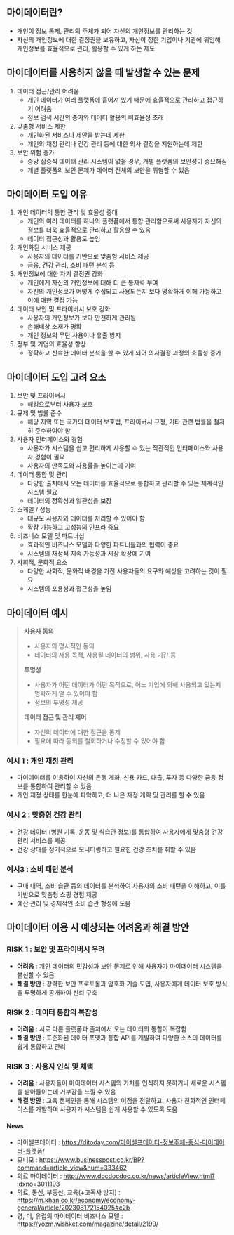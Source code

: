 ## 마이데이터란?

- 개인이 정보 통제, 관리의 주체가 되어 자신의 개인정보를 관리하는 것
- 자신의 개인정보에 대한 결정권을 보유하고, 자신이 정한 기업이나 기관에 위임해 개인정보를 효율적으로 관리, 활용할 수 있게 하는 제도

## 마이데이터를 사용하지 않을 때 발생할 수 있는 문제

1. 데이터 접근/관리 어려움
   - 개인 데이터가 여러 플랫폼에 흩어져 있기 때문에 효율적으로 관리하고 접근하기 어려움
   - 정보 검색 시간의 증가와 데이터 활용의 비효율성 초래
2. 맞춤형 서비스 제한
   - 개인화된 서비스나 제안을 받는데 제한
   - 개인의 재정 관리나 건강 관리 등에 대한 의사 결정을 지원하는데 제한
3. 보안 위험 증가
   - 중앙 집중식 데이터 관리 시스템이 없을 경우, 개별 플랫폼의 보안성이 중요해짐
   - 개별 플랫폼의 보안 문제가 데이터 전체의 보안을 위협할 수 있음

## 마이데이터 도입 이유

1. 개인 데이터의 통합 관리 및 효율성 증대
   - 개인의 여러 데이터를 하나의 플랫폼에서 통합 관리함으로써 사용자가 자신의 정보를 더욱 효율적으로 관리하고 활용할 수 있음
   - 데이터 접근성과 활용도 높임
2. 개인화된 서비스 제공
   - 사용자의 데이터를 기반으로 맞춤형 서비스 제공
   - 금융, 건강 관리, 소비 패턴 분석 등
3. 개인정보에 대한 자기 결정권 강화
   - 개인에게 자신의 개인정보에 대해 더 큰 통제력 부여
   - 자신의 개인정보가 어떻게 수집되고 사용되는지 보다 명확하게 이해 가능하고 이에 대한 결정 가능
4. 데이터 보안 및 프라이버시 보호 강화
   - 사용자의 개인정보가 보다 안전하게 관리됨
   - 손해배상 소재가 명확
   - 개인 정보의 무단 사용이나 유출 방지
5. 정부 및 기업의 효율성 향상
   - 정확하고 신속한 데이터 분석을 할 수 있게 되어 의사결정 과정의 효율성 증가

## 마이데이터 도입 고려 요소

1. 보안 및 프라이버시
   - 해킹으로부터 사용자 보호
1. 규제 및 법률 준수
   - 해당 지역 또는 국가의 데이터 보호법, 프라이버시 규정, 기타 관련 법률을 철저히 준수하여야 함
1. 사용자 인터페이스와 경험
   - 사용자가 시스템을 쉽고 편리하게 사용할 수 있는 직관적인 인터페이스와 사용자 경험이 필요
   - 사용자의 만족도와 사용률을 높이는데 기여
1. 데이터 통합 및 관리
   - 다양한 출처에서 오는 데이터를 효율적으로 통합하고 관리할 수 있는 체계적인 시스템 필요
   - 데이터의 정확성과 일관성을 보장
1. 스케일 / 성능
   - 대규모 사용자와 데이터를 처리할 수 있어야 함
   - 확장 가능하고 고성능의 인프라 중요
1. 비즈니스 모델 및 파트너십
   - 효과적인 비즈니스 모델과 다양한 파트너들과의 협력이 중요
   - 시스템의 재정적 지속 가능성과 시장 확장에 기여
1. 사회적, 문화적 요소
   - 다양한 사회적, 문화적 배경을 가진 사용자들의 요구와 예상을 고려하는 것이 필요
   - 시스템의 포용성과 접근성을 높임

## 마이데이터 예시

> **사용자 동의**
>
> - 사용자의 명시적인 동의
> - 데이터의 사용 목적, 사용될 데이터의 범위, 사용 기간 등
>
> **투명성**
>
> - 사용자가 어떤 데이터가 어떤 목적으로, 어느 기업에 의해 사용되고 있는지 명확하게 알 수 있어야 함
> - 정보의 투명성 제공
>
> **데이터 접근 및 관리 제어**
>
> - 자신의 데이터에 대한 접근을 통제
> - 필요에 따라 동의를 철회하거나 수정할 수 있어야 함

### 예시 1 : 개인 재정 관리

- 마이데이터를 이용하여 자신의 은행 계좌, 신용 카드, 대출, 투자 등 다양한 금융 정보를 통합하여 관리할 수 있음
- 개인 재정 상태를 한눈에 파악하고, 더 나은 재정 게획 및 관리를 할 수 있음

### 예시 2 : 맞춤형 건강 관리

- 건강 데이터 (병원 기록, 운동 및 식습관 정보)를 통합하여 사용자에게 맞춤형 건강 관리 서비스를 제공
- 건강 상태를 정기적으로 모니터링하고 필요한 건강 조치를 취할 수 있음

### 예시3 : 소비 패턴 분석

- 구매 내역, 소비 습관 등의 데이터를 분석하여 사용자의 소비 패턴을 이해하고, 이를 기반으로 맞춤형 쇼핑 경험 제공
- 예산 관리 및 경제적인 소비 습관 형성에 도움

## 마이데이터 이용 시 예상되는 어려움과 해결 방안

### RISK 1 : 보안 및 프라이버시 우려

- **어려움** : 개인 데이터의 민감성과 보안 문제로 인해 사용자가 마이데이터 시스템을 불신할 수 있음
- **해결 방안** : 강력한 보안 프로토몰과 암호화 기술 도입, 사용자에게 데이터 보호 방식을 투명하게 공개하여 신뢰 구축

### RISK 2 : 데이터 통합의 복잡성

- **어려움** : 서로 다른 플랫폼과 출처에서 오는 데이터의 통합이 복잡함
- **해결 방안** : 표준화된 데이터 포맷과 통합 API를 개발하여 다양한 소스의 데이터를 쉽게 통합하고 관리

### RISK 3 : 사용자 인식 및 채택

- **어려움** : 사용자들이 마이데이터 시스템의 가치를 인식하지 못하거나 새로운 시스템을 받아들이는데 거부감을 느낄 수 있음
- **해결 방안** : 교육 캠페인을 통해 시스템의 이점을 전달하고, 사용자 친화적인 인터페이스를 개발하여 사용자가 시스템을 쉽게 사용할 수 있도록 도움

#### News

- 마이셀프데이터 : https://ditoday.com/마이셀프데이터-정보주체-중심-마이데이터-플랫폼/
- 모니모 : https://www.businesspost.co.kr/BP?command=article_view&num=333462
- 의료 마이데이터 : http://www.docdocdoc.co.kr/news/articleView.html?idxno=3011193
- 의료, 통신, 부동산, 교육(+고독사 방지) : https://m.khan.co.kr/economy/economy-general/article/202308172154025#c2b
- 영, 미, 유럽의 마이데이터 비즈니스 모델 : https://yozm.wishket.com/magazine/detail/2199/
